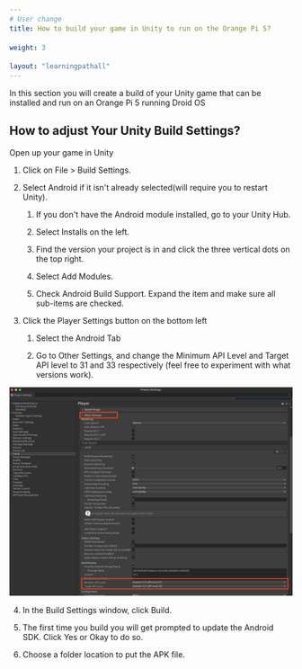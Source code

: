 ```yaml
---
# User change
title: How to build your game in Unity to run on the Orange Pi 5?

weight: 3

layout: "learningpathall"
---
```


In this section you will create a build of your Unity game that can be installed and run on an Orange Pi 5 running Droid OS

## How to adjust Your Unity Build Settings?

Open up your game in Unity

1. Click on File > Build Settings.

2. Select Android if it isn't already selected(will require you to restart Unity).

    1. If you don't have the Android module installed, go to your Unity Hub.

    2. Select Installs on the left.

    3. Find the version your project is in and click the three vertical dots on the top right.

    4. Select Add Modules.

    5. Check Android Build Support. Expand the item and make sure all sub-items are checked.

3. Click the Player Settings button on the bottom left

    1. Select the Android Tab

    2. Go to Other Settings, and change the Minimum API Level and Target API level to 31 and 33 respectively (feel free to experiment with what versions work).

![img1](projectsettings1.png)

4. In the Build Settings window, click Build.

5. The first time you build you will get prompted to update the Android SDK. Click Yes or Okay to do so.

6. Choose a folder location to put the APK file.
